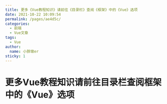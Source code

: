 ```yaml
---
title: 更多《Vue教程知识》请前往《目录栏》查阅《框架》中的《Vue》选项
date: 2021-10-22 10:09:54
permalink: /pages/ae4d5c/
categories:
  - 前端
  - Vue文章
tags:
  - Vue
author:
  name: 小胖墩er
sticky: 1
---
```


# 更多Vue教程知识请前往目录栏查阅框架中的《Vue》选项